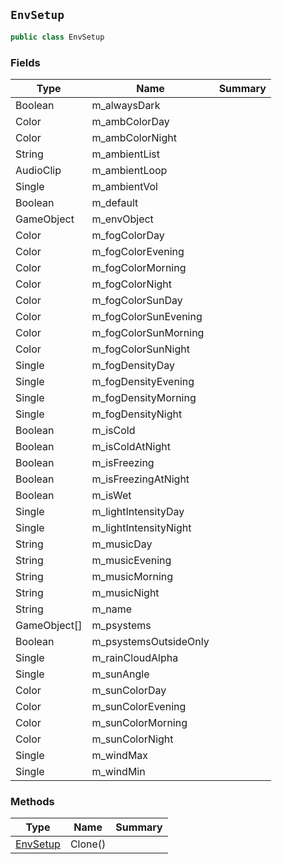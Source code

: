 ## `EnvSetup`

```csharp
public class EnvSetup

```

### Fields

| Type | Name | Summary | 
| --- | --- | --- | 
| Boolean | m_alwaysDark |  | 
| Color | m_ambColorDay |  | 
| Color | m_ambColorNight |  | 
| String | m_ambientList |  | 
| AudioClip | m_ambientLoop |  | 
| Single | m_ambientVol |  | 
| Boolean | m_default |  | 
| GameObject | m_envObject |  | 
| Color | m_fogColorDay |  | 
| Color | m_fogColorEvening |  | 
| Color | m_fogColorMorning |  | 
| Color | m_fogColorNight |  | 
| Color | m_fogColorSunDay |  | 
| Color | m_fogColorSunEvening |  | 
| Color | m_fogColorSunMorning |  | 
| Color | m_fogColorSunNight |  | 
| Single | m_fogDensityDay |  | 
| Single | m_fogDensityEvening |  | 
| Single | m_fogDensityMorning |  | 
| Single | m_fogDensityNight |  | 
| Boolean | m_isCold |  | 
| Boolean | m_isColdAtNight |  | 
| Boolean | m_isFreezing |  | 
| Boolean | m_isFreezingAtNight |  | 
| Boolean | m_isWet |  | 
| Single | m_lightIntensityDay |  | 
| Single | m_lightIntensityNight |  | 
| String | m_musicDay |  | 
| String | m_musicEvening |  | 
| String | m_musicMorning |  | 
| String | m_musicNight |  | 
| String | m_name |  | 
| GameObject[] | m_psystems |  | 
| Boolean | m_psystemsOutsideOnly |  | 
| Single | m_rainCloudAlpha |  | 
| Single | m_sunAngle |  | 
| Color | m_sunColorDay |  | 
| Color | m_sunColorEvening |  | 
| Color | m_sunColorMorning |  | 
| Color | m_sunColorNight |  | 
| Single | m_windMax |  | 
| Single | m_windMin |  | 


### Methods

| Type | Name | Summary | 
| --- | --- | --- | 
| [EnvSetup](./EnvSetup.md) | Clone() |  | 



